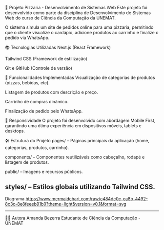 🍕 Projeto Pizzaria - Desenvolvimento de Sistemas Web
Este projeto foi desenvolvido como parte da disciplina de Desenvolvimento de Sistemas Web do curso de Ciência da Computação da UNEMAT.

O sistema simula um site de pedidos online para uma pizzaria, permitindo que o cliente visualize o cardápio, adicione produtos ao carrinho e finalize o pedido via WhatsApp.

📚 Tecnologias Utilizadas
Next.js (React Framework)

Tailwind CSS (Framework de estilização)

Git e GitHub (Controle de versão)

🎯 Funcionalidades Implementadas
Visualização de categorias de produtos (pizzas, bebidas, etc).

Listagem de produtos com descrição e preço.

Carrinho de compras dinâmico.

Finalização de pedido pelo WhatsApp.

📱 Responsividade
O projeto foi desenvolvido com abordagem Mobile First, garantindo uma ótima experiência em dispositivos móveis, tablets e desktops.

🛠️ Estrutura do Projeto
pages/ – Páginas principais da aplicação (home, categorias, produtos, carrinho).

components/ – Componentes reutilizáveis como cabeçalho, rodapé e listagem de produtos.

public/ – Imagens e recursos públicos.

styles/ – Estilos globais utilizando Tailwind CSS.
-------------------------------------------------------

Diagrama https://www.mermaidchart.com/raw/c484dc0c-ea8b-4492-8c3c-8e8feeeb91b0?theme=light&version=v0.1&format=svg

------------------------------------------------------

👩‍💻 Autora
Amanda Bezerra
Estudante de Ciência da Computação - UNEMAT
